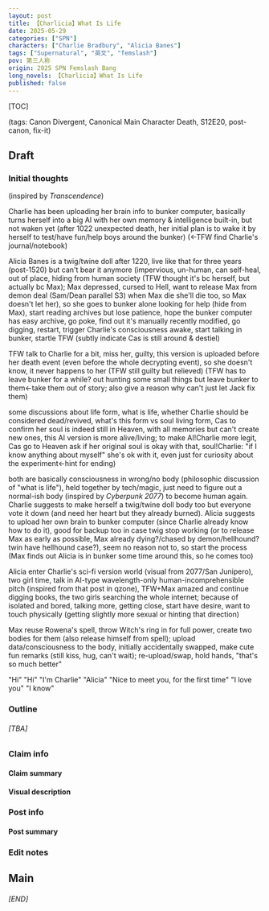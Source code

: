 ```yaml
---
layout: post
title: 【Charlicia】What Is Life
date: 2025-05-29
categories: ["SPN"]
characters: ["Charlie Bradbury", "Alicia Banes"]
tags: ["Supernatural", "英文", "femslash"]
pov: 第三人称
origin: 2025 SPN Femslash Bang
long_novels: 【Charlicia】What Is Life
published: false
---
```


[TOC]

(tags: Canon Divergent, Canonical Main Character Death, S12E20, post-canon, fix-it)

## Draft

### Initial thoughts

(inspired by *Transcendence*)

Charlie has been uploading her brain info to bunker computer, basically turns herself into a big AI with her own memory & intelligence built-in, but not waken yet (after 1022 unexpected death, her initial plan is to wake it by herself to test/have fun/help boys around the bunker) (←TFW find Charlie's journal/notebook)

Alicia Banes is a twig/twine doll after 1220, live like that for three years (post-1520) but can't bear it anymore (impervious, un-human, can self-heal, out of place, hiding from human society (TFW thought it's bc herself, but actually bc Max); Max depressed, cursed to Hell, want to release Max from demon deal (Sam/Dean parallel S3) when Max die she'll die too, so Max doesn't let her), so she goes to bunker alone looking for help (hide from Max), start reading archives but lose patience, hope the bunker computer has easy archive, go poke, find out it's manually recently modified, go digging, restart, trigger Charlie's consciousness awake, start talking in bunker, startle TFW (subtly indicate Cas is still around & destiel)

TFW talk to Charlie for a bit, miss her, guilty, this version is uploaded before her death event (even before the whole decrypting event), so she doesn't know, it never happens to her (TFW still guilty but relieved) (TFW has to leave bunker for a while? out hunting some small things but leave bunker to them←take them out of story; also give a reason why can't just let Jack fix them)

some discussions about life form, what is life, whether Charlie should be considered dead/revived, what's this form vs soul living form, Cas to confirm her soul is indeed still in Heaven, with all memories but can't create new ones, this AI version is more alive/living; to make AI!Charlie more legit, Cas go to Heaven ask if her original soul is okay with that, soul!Charlie: "if I know anything about myself" she's ok with it, even just for curiosity about the experiment←hint for ending)

both are basically consciousness in wrong/no body (philosophic discussion of "what is life"), held together by tech/magic, just need to figure out a normal-ish body (inspired by *Cyberpunk 2077*) to become human again. Charlie suggests to make herself a twig/twine doll body too but everyone vote it down (and need her heart but they already burned). Alicia suggests to upload her own brain to bunker computer (since Charlie already know how to do it), good for backup too in case twig stop working (or to release Max as early as possible, Max already dying?/chased by demon/hellhound? twin have hellhound case?), seem no reason not to, so start the process (Max finds out Alicia is in bunker some time around this, so he comes too)

Alicia enter Charlie's sci-fi version world (visual from 2077/San Junipero), two girl time, talk in AI-type wavelength-only human-incomprehensible pitch (inspired from that post in qzone), TFW+Max amazed and continue digging books, the two girls searching the whole internet; because of isolated and bored, talking more, getting close, start have desire, want to touch physically (getting slightly more sexual or hinting that direction)

Max reuse Rowena's spell, throw Witch's ring in for full power, create two bodies for them (also release himself from spell); upload data/consciousness to the body, initially accidentally swapped, make cute fun remarks (still kiss, hug, can't wait); re-upload/swap, hold hands, "that's so much better"

"Hi" "Hi" "I'm Charlie" "Alicia" "Nice to meet you, for the first time" "I love you" "I know"

### Outline

###### [TBA]

### Claim info

#### Claim summary

#### Visual description

### Post info

#### Post summary

### Edit notes

## Main

###### [END]
